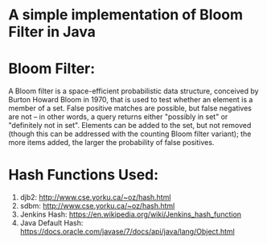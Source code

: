 # A simple implementation of Bloom Filter in Java
# Bloom Filter:
A Bloom filter is a space-efficient probabilistic data structure, conceived by Burton Howard Bloom in 1970, that is used to test whether an element is a member of a set. False positive matches are possible, but false negatives are not – in other words, a query returns either "possibly in set" or "definitely not in set". Elements can be added to the set, but not removed (though this can be addressed with the counting Bloom filter variant); the more items added, the larger the probability of false positives.

# Hash Functions Used:
1) djb2: http://www.cse.yorku.ca/~oz/hash.html
2) sdbm: http://www.cse.yorku.ca/~oz/hash.html
3) Jenkins Hash: https://en.wikipedia.org/wiki/Jenkins_hash_function
4) Java Default Hash: https://docs.oracle.com/javase/7/docs/api/java/lang/Object.html
